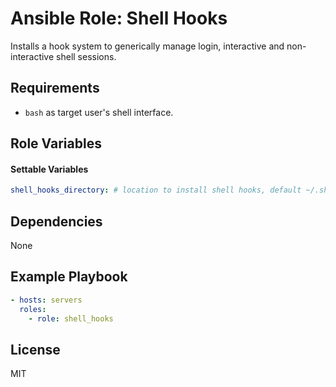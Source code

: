 # Ansible Role: Shell Hooks

Installs a hook system to generically manage login, interactive and non-interactive shell sessions.

## Requirements

- `bash` as target user's shell interface.

## Role Variables

#### Settable Variables
```yaml
shell_hooks_directory: # location to install shell hooks, default ~/.shell_hooks
```

## Dependencies

None

## Example Playbook
```yaml
- hosts: servers
  roles:
    - role: shell_hooks
```

## License

MIT
